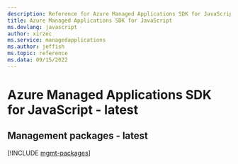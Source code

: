 ```yaml
---
description: Reference for Azure Managed Applications SDK for JavaScript
title: Azure Managed Applications SDK for JavaScript
ms.devlang: javascript
author: xirzec
ms.service: managedapplications
ms.author: jeffish
ms.topic: reference
ms.data: 09/15/2022
---
```

# Azure Managed Applications SDK for JavaScript - latest

## Management packages - latest
[!INCLUDE [mgmt-packages](managed-applications-mgmt-index.md)]